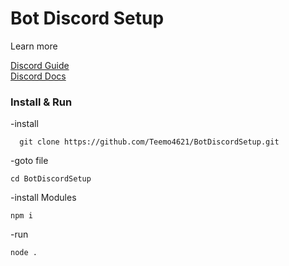 <h1>Bot Discord Setup</h1>

Learn more

[Discord Guide](https://discordjs.guide/#before-you-begin) <br>
[Discord Docs](https://discord.js.org/#/docs/discord.js/main/general/welcome)

<h3>Install & Run</h3>

-install
```
  git clone https://github.com/Teemo4621/BotDiscordSetup.git
```
-goto file
```
cd BotDiscordSetup
```
-install Modules
```node
npm i
```
-run
```node
node .
```
